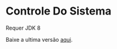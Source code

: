 # Controle Do Sistema
Requer JDK 8

Baixe a ultima versão [aqui](https://github.com/Thalescrz/ControleDoSistema/releases/latest).
